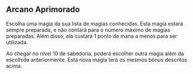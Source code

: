 ## Arcano Aprimorado

Escolha uma magia da sua lista de magias conhecidas. Esta magia estará sempre preparada, e não contará para o número máximo de magias preparadas. Além disso, ela custará 1 ponto de mana a menos para ser utilizada.

Ao chegar no nível 10 de sabedoria, poderá escolher outra magia além da escolhida anteriormente. Esta nova magia terá os mesmos bônus descritos acima.